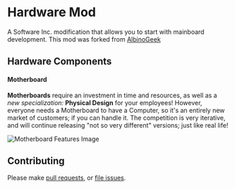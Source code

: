 # Hardware Mod

A Software Inc. modification that allows you to start with mainboard development.
This mod was forked from [AlbinoGeek](https://github.com/AlbinoGeek/Hardware-Mod)

## Hardware Components

#### Motherboard
**Motherboards** require an investment in time and resources, as well as a *new specialization:* **Physical Design** for your employees!  However, everyone needs a Motherboard to have a Computer, so it's an entirely new market of customers; if you can handle it.  The competition is very iterative, and will continue releasing "not so very different" versions; just like real life!

![Motherboard Features Image](http://i.imgur.com/30LYrrg.png)

## Contributing
Please make [pull requests](https://github.com/fuss132/Hardware-Mod/pulls), or [file issues](https://github.com/fuss132/Hardware-Mod/issues).
